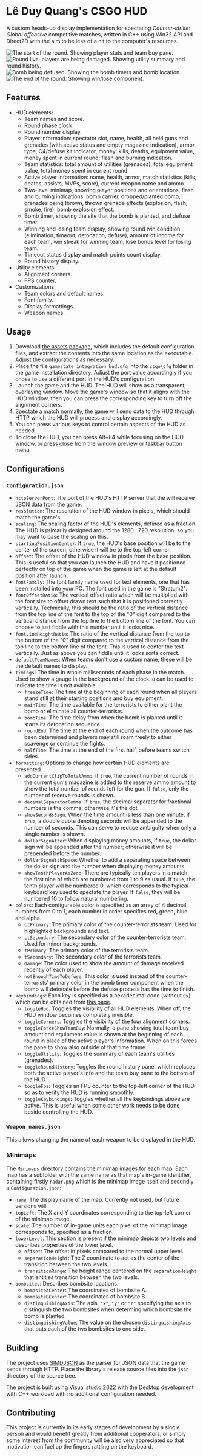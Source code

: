 # Lê Duy Quang's CSGO HUD

A custom heads-up display implementation for spectating _Counter-strike: Global offensive_ competitive matches,
written in C++ using Win32 API and Direct2D with the aim to be less of a hit to the computer's resources.

![The start of the round. Showing player stats and team buy pane.](https://imgur.com/NOYfgUp.png)
![Round live, players are being damaged. Showing utility summary and round history.](https://imgur.com/wIjRQVR.png)
![Bomb being defused. Showing the bomb timers and bomb location.](https://imgur.com/cOmIFlC.png)
![The end of the round. Showing win/lose component.](https://imgur.com/pWOupU2.png)

## Features

- HUD elements:
	- Team names and score.
	- Round phase clock.
	- Round number display.
	- Player information: spectator slot, name, health, all held guns and grenades (with active status and empty
	magazine indication), armor type, C4/defuse kit indicator, money; kills, deaths, equipment value, money spent in
	current round; flash and burning indication.
	- Team statistics: total amount of utilities (grenades), total equipment value, total money spent in current round.
	- Active player information: name, health, armor, match statistics (kills, deaths, assists, MVPs, score), current
	weapon name and ammo.
	- Two-level minimap, showing player positions and orientations, flash and burning indications, bomb carrier,
	dropped/planted bomb, grenades being thrown, thrown grenade effects (explosion, flash, smoke, fire), bomb
	explosion effect.
	- Bomb timer, showing the site that the bomb is planted, and defuse timer.
	- Winning and losing team display, showing round win condition (elimination, timeout, detonation, defuse), amount
	of income for each team, win streak for winning team, lose bonus level for losing team.
	- Timeout status display and match points count display.
	- Round history display.
- Utility elements:
	- Alignment corners.
	- FPS counter.
- Customizations:
	- Team colors and default names.
	- Font family.
	- Display formattings.
	- Weapon names.

## Usage

1. Download [the assets package](https://drive.google.com/file/d/1Pcxbf-g8BBbPgqIk1PzXQQBnYo4fRdCv/view?usp=sharing),
which includes the default configuration files, and extract the contents into the same location as the executable.
Adjust the configurations as necessary.
2. Place the file `gamestate_integration_hud.cfg` into the `csgo\cfg` folder in the game installation directory.
Adjust the port value accordingly if you chose to use a different port in the HUD's configuration.
3. Launch the game and the HUD. The HUD will show as a transparent, overlaying window. Move the game's window so that
it aligns with the HUD window, then you can press the corresponding key to turn off the alignment corners.
4. Spectate a match normally, the game will send data to the HUD through HTTP which the HUD will process and display
accordingly.
5. You can press various keys to control certain aspects of the HUD as needed.
6. To close the HUD, you can press Alt+F4 while focusing on the HUD window, or press close from the window preview or
taskbar button menu.

## Configurations

### `Configuration.json`

- `httpServerPort`: The port of the HUD's HTTP server that the will receive JSON data from the game.
- `resolution`: The resolution of the HUD window in pixels, which should match the game's.
- `scaling`: The scaling factor of the HUD's elements, defined as a fraction. The HUD is primarily designed around
the 1280 . 720 resolution, so you may want to base the scaling on this.
- `startingPositionCenter`: If `true`, the HUD's base position will be to the center of the screen; otherwise it will
be to the top-left corner.
- `offset`: The offset of the HUD window in pixels from the base position. This is useful so that you can launch the
HUD and have it positioned perfectly on top of the game when the game is left at the default position after launch.
- `fontFamily`: The font family name used for text elements, one that has been installed into your PC. The font used
in the game is "Stratum2".
- `fontOffsetRatio`: The vertical offset ratio which will be multiplied with the font size to offset drawn text such
that it is positioned correctly vertically. Technically, this should be the ratio of the vertical distance from the
top line of the font to the top of the "0" digit compared to the vertical distance from the top line to the bottom
line of the font. You can choose to just fiddle with this number until it looks nice.
- `fontLineHeightRatio`: The ratio of the vertical distance from the top to the bottom of the "0" digit compared to
the vertical distance from the top line to the bottom line of the font. This is used to center the text vertically.
Just as above you can fiddle until it looks sorta correct.
- `defaultTeamNames`: When teams don't use a custom name, these will be the default names to display.
- `timings`: The time in whole milliseconds of each phase in the match. Used to show a gauge in the background of
the clock. `0` can be used to indicate the time is not available.
	- `freezeTime`: The time at the beginning of each round when all players stand still at their starting positions
	and buy equipment.
	- `mainTime`: The time available for the terrorists to either plant the bomb or eliminate all counter-terrorists.
	- `bombTime`: The time delay from when the bomb is planted until it starts its detonation sequence.
	- `roundEnd`: The time at the end of each round when the outcome has been determined and players may still
	roam freely to either scavenge or continue the fights.
	- `halfTime`: The time at the end of the first half, before teams switch sides.
- `formatting`: Options to change how certain HUD elements are presented.
	- `addCurrentClipToTotalAmmo`: If `true`, the current number of rounds in the current gun's magazine is added to
	the reserve ammo amount to show the total number of rounds left for the gun. If `false`, only the number of
	reserve rounds is shown.
	- `decimalSeparatorComma`: If `true`, the decimal separator for fractional numbers is the comma; otherwise it's
	the dot.
	- `showSecondsSign`: When the time amount is less than one minute, if `true`, a double quote denoting seconds
	will be appended to the number of seconds. This can serve to reduce ambiguity when only a single number is shown.
	- `dollarSignAfter`: When displaying money amounts, if `true`, the dollar sign will be appended after the number;
	otherwise it will be prepended before the number.
	- `dollarSignWithSpace`: Whether to add a separating space between the dollar sign and the number when displaying
	money amounts.
	- `showTenthPlayerAsZero`: There are typically ten players in a match, the first nine of which are numbered from
	1 to 9 as usual. If `true`, the tenth player will be numbered 0, which corresponds to the typical keyboard key
	used to spectate the player. If `false`, they will be numbered 10 to follow natural numbering.
- `colors`: Each configurable color is specified as an array of 4 decimal numbers from 0 to 1, each number in order
specifies red, green, blue and alpha.
	- `ctPrimary`: The primary color of the counter-terrorists team. Used for highlighted backgrounds and text.
	- `ctSecondary`: The secondary color of the counter-terrorists team. Used for minor backgrounds.
	- `tPrimary`: The primary color of the terrorists team.
	- `tSecondary`: The secondary color of the terrorists team.
	- `damage`: The color used to show the amount of damage received recently of each player.
	- `notEnoughTimeToDefuse`: This color is used instead of the counter-terrorists' primary color in the bomb timer
	component when the bomb will detonate before the defuse process has the time to finish.
- `keybindings`: Each key is specified as a hexadecimal code (without `0x`) which can be obtained from
[this page](https://learn.microsoft.com/en-us/windows/win32/inputdev/virtual-key-codes).
	- `toggleHud`: Toggles the visibility of all HUD elements. When off, the HUD window becomes completely invisible.
	- `toggleCorners`: Toggles the visibility of the four alignment corners.
	- `toggleForceShowTeamBuy`: Normally, a pane showing total team buy amount and equipment value is shown at the
	beginning of each round in place of the active player's information. When on this forces the pane to show also
	outside of that time frame.
	- `toggleUtility`: Toggles the summary of each team's utilities (grenades).
	- `toggleRoundHistory`: Toggles the round history pane, which replaces both the active player's info and the team
	buy pane to the bottom of the HUD.
	- `toggleFps`: Toggles an FPS counter to the top-left corner of the HUD so as to verify the HUD is running
	smoothly.
	- `toggleKeybindings`: Toggles whether all the keybindings above are active. This is useful when some other work
	needs to be done beside controlling the HUD.

### `Weapon names.json`

This allows changing the name of each weapon to be displayed in the HUD.

### Minimaps

The `Minimaps` directory contains the minimap images for each map. Each map has a subfolder with the same name as
that map's in-game identifier, containing firstly `radar.png` which is the minimap image itself and secondly a
`Configuration.json`:

- `name`: The display name of the map. Currently not used, but future versions will.
- `topLeft`: The X and Y coordinates corresponding to the top-left corner of the minimap image.
- `scale`: The number of in-game units each pixel of the minimap image corresponds to, specified as a fraction.
- `lowerLevel`: This section is present if the minimap depicts two levels and describes properties of the lower
level.
	- `offset`: The offset in pixels compared to the normal upper level.
	- `separationHeight`: The Z coordinate to act as the center of the transition between the two levels.
	- `transitionRange`: The height range centered on the `separationHeight` that entities transition between the two
	levels.
- `bombsites`: Describes bombsite locations.
	- `bombsiteACenter`: The coordinates of bombsite A.
	- `bombsiteBCenter`: The coordinates of bombsite B.
	- `distinguishingAxis`: The axis, `"x"`, `"y"` or `"z"` specifying the axis to distinguish the two bombsites when
	determing which bombsite the bomb is planted.
	- `distinguishingValue`: The value on the chosen `distinguishingAxis` that puts each of the two bombsites to one
	side.

## Building

The project uses [SIMDJSON](https://github.com/simdjson/simdjson) as the parser for JSON data that the game sends
through HTTP. Place the library's release source files into the `json` directory of the source tree.

The project is built using Visual studio 2022 with the Desktop development with C++ workload with no additional
configuration needed.

## Contributing

This project is currently in its early stages of development by a single person and would benefit greatly from
additional cooperators, or simply some interest from the community will be also very appreciated so that motivation
can fuel up the fingers rattling on the keyboard.
